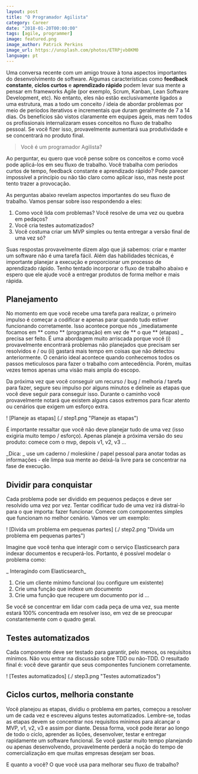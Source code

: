 ```yaml
---
layout: post
title: "O Programador Agilista"
category: Career
date: "2018-01-20T00:00:00"
tags: [agile, programmer]
image: featured.png
image_author: Patrick Perkins
image_url: https://unsplash.com/photos/ETRPjvb0KM0
language: pt
---
```


Uma conversa recente com um amigo trouxe à tona aspectos importantes do desenvolvimento de software. Algumas características como **feedback constante**, **ciclos curtos** e **aprendizado rápido** podem levar sua mente a pensar em frameworks Agile (por exemplo, Scrum, Kanban, Lean Software Development, etc). No entanto, eles não estão exclusivamente ligados a uma estrutura, mas a todo um conceito / ideia de abordar problemas por meio de períodos iterativos e incrementais que duram geralmente de 7 a 14 dias. Os benefícios são vistos claramente em equipes ágeis, mas nem todos os profissionais internalizaram esses conceitos no fluxo de trabalho pessoal. Se você fizer isso, provavelmente aumentará sua produtividade e se concentrará no produto final.

> Você é um programador Agilista?

Ao perguntar, eu quero que você pense sobre os conceitos e como você pode aplicá-los em seu fluxo de trabalho. Você trabalha com períodos curtos de tempo, feedback constante e aprendizado rápido? Pode parecer impossível a princípio ou não tão claro como aplicar isso, mas neste post tento trazer a provocação.

As perguntas abaixo revelam aspectos importantes do seu fluxo de trabalho. Vamos pensar sobre isso respondendo a eles:

1. Como você lida com problemas? Você resolve de uma vez ou quebra em pedaços?
2. Você cria testes automatizados?
3. Você costuma criar um MVP simples ou tenta entregar a versão final de uma vez só?

Suas respostas provavelmente dizem algo que já sabemos: criar e manter um software não é uma tarefa fácil. Além das habilidades técnicas, é importante planejar a execução e proporcionar um processo de aprendizado rápido. Tenho tentado incorporar o fluxo de trabalho abaixo e espero que ele ajude você a entregar produtos de forma melhor e mais rápida.

## Planejamento

No momento em que você recebe uma tarefa para realizar, o primeiro impulso é começar a codificar e apenas parar quando tudo estiver funcionando corretamente. Isso acontece porque nós _imediatamente focamos em ** como ** (programação) em vez de ** o que ** (etapas) _ precisa ser feito. É uma abordagem muito arriscada porque você (i) provavelmente encontrará problemas não planejados que precisam ser resolvidos e / ou (ii) gastará mais tempo em coisas que não detectou anteriormente. O cenário ideal acontece quando conhecemos todos os passos meticulosos para fazer o trabalho com antecedência. Porém, muitas vezes temos apenas uma visão mais ampla do escopo.

Da próxima vez que você conseguir um recurso / bug / melhoria / tarefa para fazer, segure seu impulso por alguns minutos e delineie as etapas que você deve seguir para conseguir isso. Durante o caminho você provavelmente notará que existem alguns casos extremos para ficar atento ou cenários que exigem um esforço extra.

! [Planeje as etapas] (./ step1.png "Planeje as etapas")

É importante ressaltar que você não deve planejar tudo de uma vez (isso exigiria muito tempo / esforço). Apenas planeje a próxima versão do seu produto: comece com o mvp, depois v1, v2, v3 ...

_Dica: _ use um caderno / moleskine / papel pessoal para anotar todas as informações - ele limpa sua mente ao deixá-la livre para se concentrar na fase de execução.

## Dividir para conquistar

Cada problema pode ser dividido em pequenos pedaços e deve ser resolvido uma vez por vez. Tentar codificar tudo de uma vez irá distraí-lo para o que importa: fazer funcionar. Comece com componentes simples que funcionam no melhor cenário. Vamos ver um exemplo:

! [Divida um problema em pequenas partes] (./ step2.png "Divida um problema em pequenas partes")

Imagine que você tenha que interagir com o serviço Elasticsearch para indexar documentos e recuperá-los. Portanto, é possível modelar o problema como:

_ Interagindo com Elasticsearch_

1. Crie um cliente mínimo funcional (ou configure um existente)
2. Crie uma função que indexe um documento
3. Crie uma função que recupere um documento por id
   ...

Se você se concentrar em lidar com cada peça de uma vez, sua mente estará 100% concentrada em resolver isso, em vez de se preocupar constantemente com o quadro geral.

## Testes automatizados

Cada componente deve ser testado para garantir, pelo menos, os requisitos mínimos. Não vou entrar na discussão sobre TDD ou não-TDD. O resultado final é: você deve garantir que seus componentes funcionem corretamente.

! [Testes automatizados] (./ step3.png "Testes automatizados")

## Ciclos curtos, melhoria constante

Você planejou as etapas, dividiu o problema em partes, começou a resolver um de cada vez e escreveu alguns testes automatizados. Lembre-se, todas as etapas devem se concentrar nos requisitos mínimos para alcançar o MVP, v1, v2, v3 e assim por diante. Dessa forma, você pode iterar ao longo de todo o ciclo, aprender as lições, desenvolver, testar e entregar rapidamente um software funcional. Se você gastar muito tempo planejando ou apenas desenvolvendo, provavelmente perderá a noção do tempo de comercialização em que muitas empresas desejam ser boas.

E quanto a você? O que você usa para melhorar seu fluxo de trabalho?
